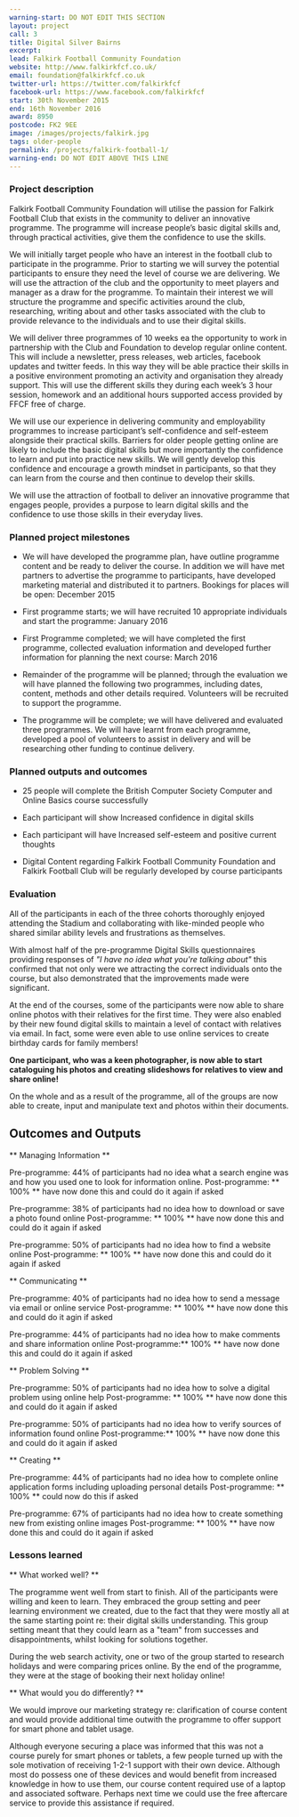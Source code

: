```yaml
---
warning-start: DO NOT EDIT THIS SECTION
layout: project
call: 3
title: Digital Silver Bairns
excerpt:
lead: Falkirk Football Community Foundation
website: http://www.falkirkfcf.co.uk/
email: foundation@falkirkfcf.co.uk
twitter-url: https://twitter.com/falkirkfcf
facebook-url: https://www.facebook.com/falkirkfcf
start: 30th November 2015
end: 16th November 2016
award: 8950
postcode: FK2 9EE
image: /images/projects/falkirk.jpg
tags: older-people
permalink: /projects/falkirk-football-1/
warning-end: DO NOT EDIT ABOVE THIS LINE
---
```


### Project description

Falkirk Football Community Foundation will utilise the passion for Falkirk Football Club that exists in the community to deliver an innovative programme. The programme will increase people’s basic digital skills and, through practical activities, give them the confidence to use the skills.

We will initially target people who have an interest in the football club to participate in the programme. Prior to starting we will survey the potential participants to ensure they need the level of course we are delivering. We will use the attraction of the club and the opportunity to meet players and manager as a draw for the programme. To maintain their interest we will structure the programme and specific activities around the club, researching, writing about and other tasks associated with the club to provide relevance to the individuals and to use their digital skills.

We will deliver three programmes of 10 weeks ea the opportunity to work in partnership with the Club and Foundation to develop regular online content. This will include a newsletter, press releases, web articles, facebook updates and twitter feeds. In this way they will be able practice their skills in a positive environment promoting an activity and organisation they already support. This will use the different skills they during each week’s 3 hour session, homework and an additional hours supported access provided by FFCF free of charge.

We will use our experience in delivering community and employability programmes to increase participant’s self-confidence and self-esteem alongside their practical skills. Barriers for older people getting online are likely to include the basic digital skills but more importantly the confidence to learn and put into practice new skills. We will gently develop this confidence and encourage a growth mindset in participants, so that they can learn from the course and then continue to develop their skills.

We will use the attraction of football to deliver an innovative programme that engages people, provides a purpose to learn digital skills and the confidence to use those skills in their everyday lives.


### Planned project milestones

* We will have developed the programme plan, have outline programme content and be ready to deliver the course. In addition we will have met partners to advertise the programme to participants, have developed marketing material and distributed it to partners. Bookings for places will be open: December 2015

* First programme starts; we will have recruited 10 appropriate individuals and start the programme: January 2016

* First Programme completed; we will have completed the first programme, collected evaluation information and developed further information for planning the next course: March 2016

* Remainder of the programme will be planned; through the evaluation we will have planned the following two programmes, including dates, content, methods and other details required. Volunteers will be recruited to support the programme.

* The programme will be complete; we will have delivered and evaluated three programmes. We will have learnt from each programme, developed a pool of volunteers to assist in delivery and will be researching other funding to continue delivery.

### Planned outputs and outcomes

* 25 people will complete the British Computer Society Computer and Online Basics course successfully

* Each participant will show Increased confidence in digital skills

* Each participant will have Increased self-esteem and positive current thoughts

* Digital Content regarding Falkirk Football Community Foundation and Falkirk Football Club will be regularly developed by course participants


### Evaluation

All of the participants in each of the three cohorts thoroughly enjoyed attending the Stadium and collaborating with like-minded people who shared similar ability levels and frustrations as themselves.

With almost half of the pre-programme Digital Skills questionnaires providing responses of *"I have no idea what you're talking about"* this confirmed that not only were we attracting the correct individuals onto the course, but also demonstrated that the improvements made were significant.   

At the end of the courses, some of the participants were now able to share online photos with their relatives for the first time. They were also enabled by their new found digital skills to maintain a level of contact with relatives via email. In fact, some were even able to use online services to create birthday cards for family members! 

**One participant, who was a keen photographer, is now able to start cataloguing his photos and creating slideshows for relatives to view and share online!** 

On the whole and as a result of the programme, all of the groups are now able to create, input and manipulate text and photos within their documents.

## Outcomes and Outputs

** Managing Information **

Pre-programme: 44% of participants had no idea what a search engine was and how you used one to look for information online.
Post-programme: ** 100% ** have now done this and could do it again if asked

Pre-programme: 38% of participants had no idea how to download or save a photo found online
Post-programme: ** 100% ** have now done this and could do it again if asked

Pre-programme: 50% of participants had no idea how to find a website online
Post-programme: ** 100% ** have now done this and could do it again if asked

** Communicating **

Pre-programme: 40% of participants had no idea how to send a message via email or online service
Post-programme: ** 100% ** have now done this and could do it agin if asked

Pre-programme: 44% of participants had no idea how to make comments and share information online
Post-programme:** 100% ** have now done this and could do it again if asked

** Problem Solving **

Pre-programme: 50% of participants had no idea how to solve a digital problem using online help
Post-programme: ** 100% ** have now done this and could do it again if asked

Pre-programme: 50% of participants had no idea how to verify sources of information found online 
Post-programme:** 100% ** have now done this and could do it again if asked

** Creating **

Pre-programme: 44% of participants had no idea how to complete online application forms including uploading personal details
Post-programme: ** 100% ** could now do this if asked

Pre-programme: 67% of participants had no idea how to create something new from existing online images 
Post-programme: ** 100% ** have now done this and could do it again if asked

### Lessons learned

** What worked well? **

The programme went well from start to finish. All of the participants were willing and keen to learn. They embraced the group setting and peer learning environment we created, due to the fact that they were mostly all at the same starting point re: their digital skills understanding. This group setting meant that they could learn as a "team" from successes and disappointments, whilst looking for solutions together.

During the web search activity, one or two of the group started to research holidays and were comparing prices online. By the end of the programme, they were at the stage of booking their next holiday online!

** What would you do differently? **

We would improve our marketing strategy re: clarification of course content and would provide additional time outwith the programme to offer support for smart phone and tablet usage. 

Although everyone securing a place was informed that this was not a course purely for smart phones or tablets, a few people turned up with the sole motivation of receiving 1-2-1 support with their own device. Although most do possess one of these devices and would benefit from increased knowledge in how to use them, our course content required use of a laptop and associated software. Perhaps next time we could use the free aftercare service to provide this assistance if required. 


